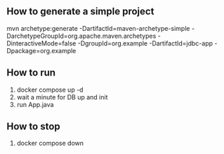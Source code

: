 How to generate a simple project
---

mvn archetype:generate -DartifactId=maven-archetype-simple -DarchetypeGroupId=org.apache.maven.archetypes -DinteractiveMode=false -DgroupId=org.example -DartifactId=jdbc-app -Dpackage=org.example

How to run
---
1. docker compose up -d
2. wait a minute for DB up and init
3. run App.java

How to stop
---
1. docker compose down